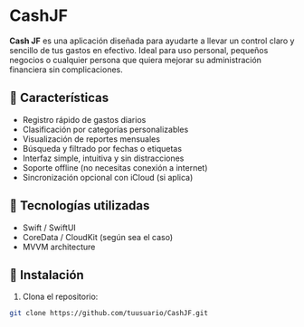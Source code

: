 # CashJF

**Cash JF** es una aplicación diseñada para ayudarte a llevar un control claro y sencillo de tus gastos en efectivo. Ideal para uso personal, pequeños negocios o cualquier persona que quiera mejorar su administración financiera sin complicaciones.

## 🧾 Características

- Registro rápido de gastos diarios
- Clasificación por categorías personalizables
- Visualización de reportes mensuales
- Búsqueda y filtrado por fechas o etiquetas
- Interfaz simple, intuitiva y sin distracciones
- Soporte offline (no necesitas conexión a internet)
- Sincronización opcional con iCloud (si aplica)

## 📲 Tecnologías utilizadas

- Swift / SwiftUI
- CoreData / CloudKit (según sea el caso)
- MVVM architecture

## 🚀 Instalación

1. Clona el repositorio:

```bash
git clone https://github.com/tuusuario/CashJF.git
